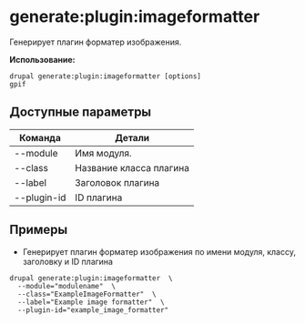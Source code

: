 # generate:plugin:imageformatter
Генерирует плагин форматер изображения.

**Использование:**
```
drupal generate:plugin:imageformatter [options]
gpif
```

## Доступные параметры
Команда | Детали
-------|-------------
--module | Имя модуля.
--class | Название класса плагина
--label | Заголовок плагина
--plugin-id | ID плагина

## Примеры
* Генерирует плагин форматер изображения по имени модуля, классу, заголовку и ID плагина
```
drupal generate:plugin:imageformatter  \
  --module="modulename"  \
  --class="ExampleImageFormatter"  \
  --label="Example image formatter"  \
  --plugin-id="example_image_formatter"
```
